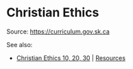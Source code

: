 # Christian Ethics

Source: <https://curriculum.gov.sk.ca>

See also:

* [Christian Ethics 10, 20, 30](https://www.edonline.sk.ca/webapps/moe-curriculum-BBLEARN/CurriculumHome?id=410) | [Resources](https://www.edonline.sk.ca/webapps/moe-curriculum-BBLEARN/FullResourceList?id=410)
